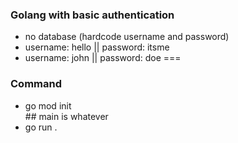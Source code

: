 ### Golang with basic authentication
- no database (hardcode username and password)
- username: hello || password: itsme
- username: john || password: doe
===
### Command
- go mod init <main> ## main is whatever
- go run .